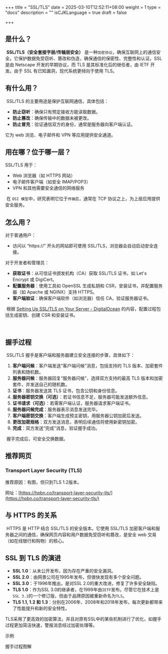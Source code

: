 +++
title = "SSL/TLS"
date = 2025-03-10T12:52:11+08:00
weight = 1
type = "docs"
description = ""
isCJKLanguage = true
draft = false

+++

## 是什么？

​	**SSL/TLS（安全套接字层/传输层安全）** 是一种`加密协议`，确保互联网上的通信安全。它保护数据免受窃听、篡改和伪造，确保通信的保密性、完整性和认证。SSL 是由 Netscape 开发的早期协议，而 TLS 是其标准化后的继任者，由 IETF 开发。由于 SSL 有已知漏洞，现代系统更倾向于使用 TLS。

## 有什么用？

​	SSL/TLS 的主要用途是保护互联网通信，具体包括：

- **防止窃听**：确保只有预定接收方能读取数据。
- **防止篡改**：确保传输中的数据未被更改。
- **防止冒充**：验证通信双方的身份，通常是服务器向客户端认证。

它为 web 浏览、电子邮件和 VPN 等应用提供安全通道。

## 用在哪？位于哪一层？

SSL/TLS 用于：

- Web 浏览器（如 HTTPS 网站）
- 电子邮件客户端（如安全 IMAP/POP3）
- VPN 和其他需要安全通信的网络服务

​	在 `OSI 模型`中，研究表明它位于`传输层`，通常在 TCP 协议之上，为上层应用提供安全服务。

## 怎么用？

对于普通用户：

- 访问以 “https://” 开头的网站即可使用 SSL/TLS，浏览器会自动启动安全连接。

对于开发者和管理员：

- **获取证书**：从可信证书颁发机构（CA）获取 SSL/TLS 证书，如 Let's Encrypt 或 DigiCert。
- **配置服务器**：使用工具如 OpenSSL 生成私钥和 CSR，安装证书，并配置服务器（如 Apache 或 NGINX）支持 HTTPS。
- **客户端验证**：确保客户端软件（如浏览器）信任 CA，验证服务器证书。

​	根据 [Setting Up SSL/TLS on Your Server - DigitalOcean](https://www.digitalocean.com/community/tutorials/how-to-create-a-ssl-certificate-on-apache-for-ubuntu-14-04) 的内容，配置过程包括生成密钥、创建 CSR 和安装证书。

​	

## 握手过程

​	SSL/TLS 握手是客户端和服务器建立安全连接的步骤，具体如下：

1. **客户端问候**：客户端发送“客户端问候”消息，包括支持的 TLS 版本、加密套件列表和随机数。
2. **服务器问候**：服务器回复“服务器问候”，选择双方支持的最高 TLS 版本和加密套件，并发送自己的随机数。
3. **证书**：服务器发送其 TLS 证书，包含公钥和身份信息。
4. **服务器密钥交换（可选）**：若证书信息不足，服务器可能发送额外信息。
5. **证书请求（可选）**：若需客户端认证，服务器请求客户端证书。
6. **服务器问候完成**：服务器表示消息发送完毕。
7. **客户端密钥交换**：客户端生成预主密钥，用服务器公钥加密后发送。
8. **更改加密规格**：双方发送消息，表明后续通信将使用新密钥加密。
9. **完成**：双方发送“完成”消息，验证握手成功。

​	握手完成后，可安全交换数据。

## 推荐网页

### Transport Layer Security (TLS)

推荐原因：有图，但只到TLS 1.2版本。

网址：[https://hpbn.co/transport-layer-security-tls/](https://hpbn.co/transport-layer-security-tls/)



## 与 HTTPS 的关系

​	HTTPS 是 HTTP 结合 SSL/TLS 的安全版本。它使用 SSL/TLS 加密客户端和服务器之间的通信，确保网页内容和用户数据免受窃听和篡改，是安全 web 交易（如在线银行和购物）的核心。

## SSL 到 TLS 的演进

- **SSL 1.0**：从未公开发布，因为存在严重的安全漏洞。
- **SSL 2.0**：由网景公司在1995年发布，但很快发现有多个安全问题。
- **SSL 3.0**：于1996年推出，是对SSL 2.0的重大改进，修复了许多安全缺陷。
- **TLS 1.0**：作为SSL 3.0的继承者，在1999年由`IETF`发布。尽管它在技术上是`SSL 3.1`的一个修订版，但由于品牌原因被重新命名为`TLS`。
- **TLS 1.1, 1.2 和 1.3**：分别在2006年、2008年和2018年发布，每次更新都带来了性能提升和新的安全特性。

​	TLS采用了更高效的加密算法，并且对原有SSL中的某些机制进行了优化，如握手过程更加简洁快速，警报消息经过加密处理等。



示例

握手过程图解

